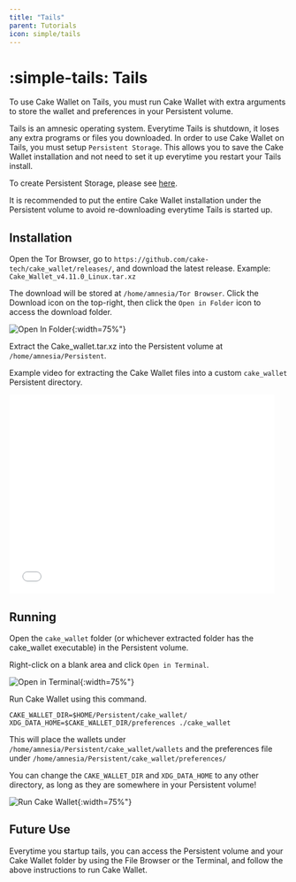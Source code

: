 ```yaml
---
title: "Tails"
parent: Tutorials
icon: simple/tails
---
```


# :simple-tails: Tails

To use Cake Wallet on Tails, you must run Cake Wallet with extra arguments to store the wallet and preferences in your Persistent volume.

Tails is an amnesic operating system. Everytime Tails is shutdown, it loses any extra programs or files you downloaded. In order to use Cake Wallet on Tails, you must setup `Persistent Storage`. This allows you to save the Cake Wallet installation and not need to set it up everytime you restart your Tails install.

To create Persistent Storage, please see [here](https://tails.net/doc/persistent_storage/create/index.en.html).

It is recommended to put the entire Cake Wallet installation under the Persistent volume to avoid re-downloading everytime Tails is started up.

## Installation

Open the Tor Browser, go to `https://github.com/cake-tech/cake_wallet/releases/`, and download the latest release. Example: `Cake_Wallet_v4.11.0_Linux.tar.xz`

The download will be stored at `/home/amnesia/Tor Browser`. Click the Download icon on the top-right, then click the `Open in Folder` icon to access the download folder.

![Open In Folder](./tails/image.png){:width=75%"}

Extract the Cake_wallet.tar.xz into the Persistent volume at `/home/amnesia/Persistent`.

Example video for extracting the Cake Wallet files into a custom `cake_wallet` Persistent directory.

<iframe width="480" height="360" src="extract.webm" frameborder="0"> </iframe>

## Running

Open the `cake_wallet` folder (or whichever extracted folder has the cake_wallet executable) in the Persistent volume.

Right-click on a blank area and click `Open in Terminal`.

![Open in Terminal](./tails/image2.png){:width=75%"}

Run Cake Wallet using this command.

`CAKE_WALLET_DIR=$HOME/Persistent/cake_wallet/ XDG_DATA_HOME=$CAKE_WALLET_DIR/preferences ./cake_wallet`

This will place the wallets under `/home/amnesia/Persistent/cake_wallet/wallets` and the preferences file under `/home/amnesia/Persistent/cake_wallet/preferences/`

You can change the `CAKE_WALLET_DIR` and `XDG_DATA_HOME` to any other directory, as long as they are somewhere in your Persistent volume!

![Run Cake Wallet](./tails/image3.png){:width=75%"}

## Future Use

Everytime you startup tails, you can access the Persistent volume and your Cake Wallet folder by using the File Browser or the Terminal, and follow the above instructions to run Cake Wallet.
